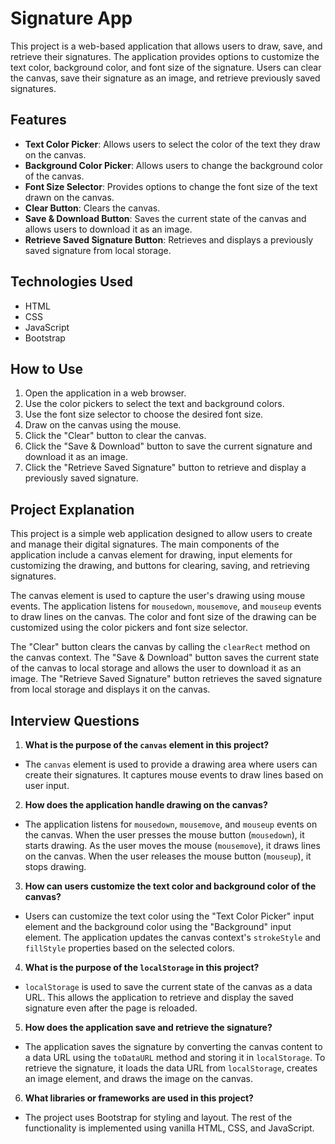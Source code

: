 # Signature App

This project is a web-based application that allows users to draw, save, and retrieve their signatures. The application provides options to customize the text color, background color, and font size of the signature. Users can clear the canvas, save their signature as an image, and retrieve previously saved signatures.

## Features

- **Text Color Picker**: Allows users to select the color of the text they draw on the canvas.
- **Background Color Picker**: Allows users to change the background color of the canvas.
- **Font Size Selector**: Provides options to change the font size of the text drawn on the canvas.
- **Clear Button**: Clears the canvas.
- **Save & Download Button**: Saves the current state of the canvas and allows users to download it as an image.
- **Retrieve Saved Signature Button**: Retrieves and displays a previously saved signature from local storage.

## Technologies Used

- HTML
- CSS
- JavaScript
- Bootstrap

## How to Use

1. Open the application in a web browser.
2. Use the color pickers to select the text and background colors.
3. Use the font size selector to choose the desired font size.
4. Draw on the canvas using the mouse.
5. Click the "Clear" button to clear the canvas.
6. Click the "Save & Download" button to save the current signature and download it as an image.
7. Click the "Retrieve Saved Signature" button to retrieve and display a previously saved signature.

## Project Explanation

This project is a simple web application designed to allow users to create and manage their digital signatures. The main components of the application include a canvas element for drawing, input elements for customizing the drawing, and buttons for clearing, saving, and retrieving signatures.

The canvas element is used to capture the user's drawing using mouse events. The application listens for `mousedown`, `mousemove`, and `mouseup` events to draw lines on the canvas. The color and font size of the drawing can be customized using the color pickers and font size selector.

The "Clear" button clears the canvas by calling the `clearRect` method on the canvas context. The "Save & Download" button saves the current state of the canvas to local storage and allows the user to download it as an image. The "Retrieve Saved Signature" button retrieves the saved signature from local storage and displays it on the canvas.

## Interview Questions

1. **What is the purpose of the `canvas` element in this project?**
  - The `canvas` element is used to provide a drawing area where users can create their signatures. It captures mouse events to draw lines based on user input.

2. **How does the application handle drawing on the canvas?**
  - The application listens for `mousedown`, `mousemove`, and `mouseup` events on the canvas. When the user presses the mouse button (`mousedown`), it starts drawing. As the user moves the mouse (`mousemove`), it draws lines on the canvas. When the user releases the mouse button (`mouseup`), it stops drawing.

3. **How can users customize the text color and background color of the canvas?**
  - Users can customize the text color using the "Text Color Picker" input element and the background color using the "Background" input element. The application updates the canvas context's `strokeStyle` and `fillStyle` properties based on the selected colors.

4. **What is the purpose of the `localStorage` in this project?**
  - `localStorage` is used to save the current state of the canvas as a data URL. This allows the application to retrieve and display the saved signature even after the page is reloaded.

5. **How does the application save and retrieve the signature?**
  - The application saves the signature by converting the canvas content to a data URL using the `toDataURL` method and storing it in `localStorage`. To retrieve the signature, it loads the data URL from `localStorage`, creates an image element, and draws the image on the canvas.

6. **What libraries or frameworks are used in this project?**
  - The project uses Bootstrap for styling and layout. The rest of the functionality is implemented using vanilla HTML, CSS, and JavaScript.